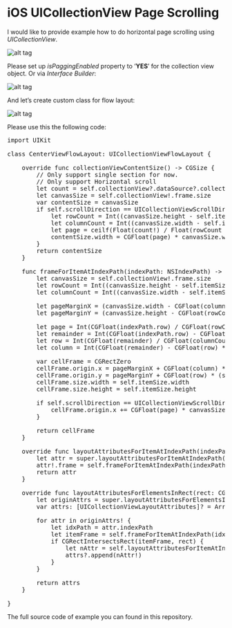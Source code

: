 # iOS UICollectionView Page Scrolling

I would like to provide example how to do horizontal page scrolling using <i>UICollectionView</i>.

![alt tag](https://raw.github.com/maximbilan/UICollectionViewHorizontalPaging/master/img/1.gif)

Please set up <i>isPaggingEnabled</i> property to ‘<b>YES</b>’ for the collection view object. Or via <i>Interface Builder</i>:

![alt tag](https://raw.github.com/maximbilan/UICollectionViewHorizontalPaging/master/img/2.png)

And let’s create custom class for flow layout:

![alt tag](https://raw.github.com/maximbilan/UICollectionViewHorizontalPaging/master/img/3.png)

Please use this the following code:

<pre>
import UIKit

class CenterViewFlowLayout: UICollectionViewFlowLayout {
	
	override func collectionViewContentSize() -> CGSize {
		// Only support single section for now.
		// Only support Horizontal scroll
		let count = self.collectionView?.dataSource?.collectionView(self.collectionView!, numberOfItemsInSection: 0)
		let canvasSize = self.collectionView!.frame.size
		var contentSize = canvasSize
		if self.scrollDirection == UICollectionViewScrollDirection.Horizontal {
			let rowCount = Int((canvasSize.height - self.itemSize.height) / (self.itemSize.height + self.minimumInteritemSpacing) + 1)
			let columnCount = Int((canvasSize.width - self.itemSize.width) / (self.itemSize.width + self.minimumLineSpacing) + 1)
			let page = ceilf(Float(count!) / Float(rowCount * columnCount))
			contentSize.width = CGFloat(page) * canvasSize.width
		}
		return contentSize
	}
	
	func frameForItemAtIndexPath(indexPath: NSIndexPath) -> CGRect {
		let canvasSize = self.collectionView!.frame.size
		let rowCount = Int((canvasSize.height - self.itemSize.height) / (self.itemSize.height + self.minimumInteritemSpacing) + 1)
		let columnCount = Int((canvasSize.width - self.itemSize.width) / (self.itemSize.width + self.minimumLineSpacing) + 1)
		
		let pageMarginX = (canvasSize.width - CGFloat(columnCount) * self.itemSize.width - (columnCount > 1 ? CGFloat(columnCount - 1) * self.minimumLineSpacing : 0)) / 2.0
		let pageMarginY = (canvasSize.height - CGFloat(rowCount) * self.itemSize.height - (rowCount > 1 ? CGFloat(rowCount - 1) * self.minimumInteritemSpacing : 0)) / 2.0
		
		let page = Int(CGFloat(indexPath.row) / CGFloat(rowCount * columnCount))
		let remainder = Int(CGFloat(indexPath.row) - CGFloat(page) * CGFloat(rowCount * columnCount))
		let row = Int(CGFloat(remainder) / CGFloat(columnCount))
		let column = Int(CGFloat(remainder) - CGFloat(row) * CGFloat(columnCount))
		
		var cellFrame = CGRectZero
		cellFrame.origin.x = pageMarginX + CGFloat(column) * (self.itemSize.width + self.minimumLineSpacing)
		cellFrame.origin.y = pageMarginY + CGFloat(row) * (self.itemSize.height + self.minimumInteritemSpacing)
		cellFrame.size.width = self.itemSize.width
		cellFrame.size.height = self.itemSize.height
		
		if self.scrollDirection == UICollectionViewScrollDirection.Horizontal {
			cellFrame.origin.x += CGFloat(page) * canvasSize.width
		}
		
		return cellFrame
	}
	
	override func layoutAttributesForItemAtIndexPath(indexPath: NSIndexPath) -> UICollectionViewLayoutAttributes? {
		let attr = super.layoutAttributesForItemAtIndexPath(indexPath)?.copy() as! UICollectionViewLayoutAttributes?
		attr!.frame = self.frameForItemAtIndexPath(indexPath)
		return attr
	}
	
	override func layoutAttributesForElementsInRect(rect: CGRect) -> [UICollectionViewLayoutAttributes]? {
		let originAttrs = super.layoutAttributesForElementsInRect(rect)
		var attrs: [UICollectionViewLayoutAttributes]? = Array<UICollectionViewLayoutAttributes>()
		
		for attr in originAttrs! {
			let idxPath = attr.indexPath
			let itemFrame = self.frameForItemAtIndexPath(idxPath)
			if CGRectIntersectsRect(itemFrame, rect) {
				let nAttr = self.layoutAttributesForItemAtIndexPath(idxPath)
				attrs?.append(nAttr!)
			}
		}
		
		return attrs
	}
	
}
</pre>

The full source code of example you can found in this repository.
